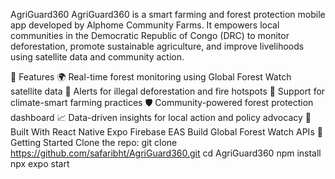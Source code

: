 AgriGuard360
AgriGuard360 is a smart farming and forest protection mobile app developed by Alphome Community Farms. It empowers local communities in the Democratic Republic of Congo (DRC) to monitor deforestation, promote sustainable agriculture, and improve livelihoods using satellite data and community action.

🌱 Features
🌍 Real-time forest monitoring using Global Forest Watch satellite data
📡 Alerts for illegal deforestation and fire hotspots
🌾 Support for climate-smart farming practices
🛡️ Community-powered forest protection dashboard
📈 Data-driven insights for local action and policy advocacy
🔧 Built With
React Native
Expo
Firebase
EAS Build
Global Forest Watch APIs
🚀 Getting Started
Clone the repo:
git clone https://github.com/safaribht/AgriGuard360.git
cd AgriGuard360
npm install npx expo start
